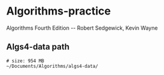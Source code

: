 # Algorithms-practice

Algorithms Fourth Edition -- Robert Sedgewick, Kevin Wayne

## Algs4-data path

```shell
# size: 954 MB
~/Documents/Algorithms/algs4-data/
```
